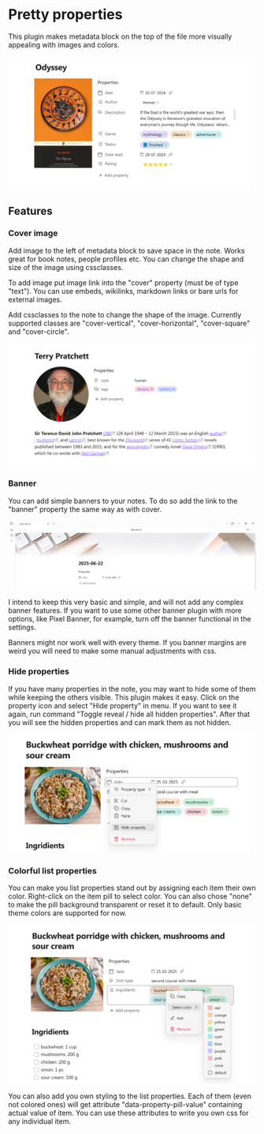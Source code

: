 # Pretty properties

This plugin makes metadata block on the top of the file more visually appealing with images and colors.

![book note](images/image-1.png)

## Features

### Cover image

Add image to the left of metadata block to save space in the note. Works great for book notes, people profiles etc. You can change the shape and size of the image using cssclasses.

To add image put image link into the "cover" property (must be of type "text"). You can use embeds,  wikilinks, markdown links or bare urls for external images. 

Add cssclasses to the note to change the shape of the image. Currently supported classes are "cover-vertical", "cover-horizontal", "cover-square" and "cover-circle". 

![person profile note](images/image-2.png)

### Banner

You can add simple banners to your notes. To do so add the link to the "banner" property the same way as with cover. 

![note with banner](images/image-3.png)

I intend to keep this very basic and simple, and will not add any complex banner features. If you want to use some other banner plugin with more options, like Pixel Banner, for example, turn off the banner functional in the settings. 

Banners might nor work well with every theme. If you banner margins are weird you will need to make some manual adjustments with css.

### Hide properties

If you have many properties in the note, you may want to hide some of them while keeping the others visible. This plugin makes it easy. Click on the property icon and select "Hide property" in menu. If you want to see it again, run command "Toggle reveal / hide all hidden properties". After that you will see the hidden properties and can mark them as not hidden.

![property menu with hide option](images/image-4.png)

### Colorful list properties

You can make you list properties stand out by assigning each item their own color. Right-click on the item pill to select color. You can also chose "none" to make the pill background transparent or reset it to default. Only basic theme colors are supported for now.

![property color menu](images/image-5.png)

You can also add you own styling to the list properties. Each of them (even not colored ones) will get attribute "data-property-pill-value" containing actual value of item. You can use these attributes to write you own css for any individual item.
